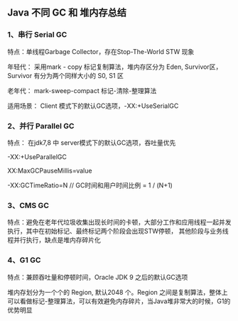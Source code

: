 ## Java 不同 GC 和 堆内存总结

### 1、串行 Serial GC 

特点：单线程Garbage Collector，存在Stop-The-World STW 现象

年轻代： 采用mark - copy 标记复制算法，堆内存区分为 Eden, Survivor区，Survivor 有分为两个同样大小的 S0, S1 区

老年代： mark-sweep-compact 标记-清除-整理算法

适用场景： Client 模式下的默认GC选项，-XX:+UseSerialGC



### 2、并行 Parallel GC

特点： 在jdk7,8 中 server模式下的默认GC选项，吞吐量优先

-XX:+UseParallelGC

XX:MaxGCPauseMillis=value

-XX:GCTimeRatio=N // GC时间和用户时间比例 = 1 / (N+1)



### 3、CMS GC

特点：避免在老年代垃圾收集出现长时间的卡顿，大部分工作和应用线程一起并发执行，其中在初始标记、最终标记两个阶段会出现STW停顿， 其他阶段与业务线程并行执行，缺点是堆内存碎片化



### 4、G1 GC

特点：兼顾吞吐量和停顿时间，Oracle JDK 9 之后的默认GC选项

堆内存划分为一个个的 Region, 默认2048 个。Region 之间是复制算法，整体上可以看做标记-整理算法，可以有效避免内存碎片，当Java堆非常大的时候，G1的优势明显

